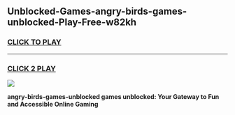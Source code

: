 
## Unblocked-Games-angry-birds-games-unblocked-Play-Free-w82kh
<h3>
<a href="https://premium76.site?title=angry-birds-games-unblocked&ref=18A">CLICK TO PLAY</a></h3>
<hr>

<h3>
<a href="https://premium76.site?title=angry-birds-games-unblocked&ref=18A">CLICK 2 PLAY</a>
  
</h3>

<a href="https://premium76.site?title=angry-birds-games-unblocked&ref=18A"><img src="https://clearcache.store/games.png"></a>


**angry-birds-games-unblocked games unblocked: Your Gateway to Fun and Accessible Online Gaming**
